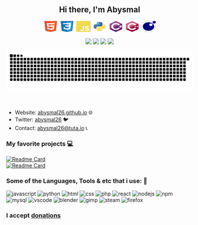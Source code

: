 <h2 align="center">Hi there, I'm Abysmal</h2>
<div style="display: inline_block" align="center">
  <img align="center" alt="html" height="30" width="40" src="https://raw.githubusercontent.com/devicons/devicon/master/icons/html5/html5-original.svg">
  <img align="center" alt="css" height="30" width="40" src="https://raw.githubusercontent.com/devicons/devicon/master/icons/css3/css3-original.svg">
  <img align="center" alt="js" height="30" width="40" src="https://raw.githubusercontent.com/devicons/devicon/master/icons/javascript/javascript-plain.svg">
  <img align="center" alt="python" height="30" width="40" src="https://raw.githubusercontent.com/devicons/devicon/master/icons/python/python-original.svg">
  <img align="center" alt="csharp" height="30" width="40" src="https://raw.githubusercontent.com/devicons/devicon/master/icons/csharp/csharp-original.svg">
  <img align="center" alt="cplusplus" height="30" width="40" src="https://raw.githubusercontent.com/devicons/devicon/master/icons/cplusplus/cplusplus-original.svg">
  <img align="center" alt="lua" height="30" width="40" src="https://raw.githubusercontent.com/devicons/devicon/master/icons/lua/lua-plain.svg">
</div>
  
<br>
 
<div align="center">
  <a href="https://abysmal26.github.io"><img src="https://img.shields.io/badge/website-000000?style=for-the-badge&logo=About.me&logoColor=white"></a>
  <a href="https://ayo.so/abysmal26"><img src="https://img.shields.io/badge/linktree-39E09B?style=for-the-badge&logo=linktree&logoColor=white"></a>
  <a href="https://twitter.com/abysmal26"><img src="https://img.shields.io/badge/Twitter-1DA1F2?style=for-the-badge&logo=twitter&logoColor=white"></a>
  <a href="https://t.me/abysmal26"><img src="https://img.shields.io/badge/Telegram-2CA5E0?style=for-the-badge&logo=telegram&logoColor=white"></a>

  ![Snake animation][snake]
</div>

<br>

* Website: [abysmal26.github.io](https://abysmal26.github.io) 🌐
* Twitter: [abysmal26](https://twitter.com/abysmal26) 🐦
* Contact: [abysmal26@tuta.io](mailto:abysmal25@tuta.io) 📞

### My favorite projects 💻

[![Readme Card](https://github-readme-stats.vercel.app/api/pin/?username=abysmal26&repo=gta3script&theme=material-palenight&hide_border=true)](https://github.com/abysmal26/gta3script)<br>
[![Readme Card](https://github-readme-stats.vercel.app/api/pin/?username=abysmal26&repo=errorpages&theme=material-palenight&hide_border=true)](https://github.com/abysmal26/errorpages)

### Some of the Languages, Tools & etc that i use: 🔧

![javascript](https://img.shields.io/badge/JavaScript-323330?style=for-the-badge&logo=javascript)
![python](https://img.shields.io/badge/Python-3776AB?style=for-the-badge&logo=python&logoColor=white)
![html](https://img.shields.io/badge/HTML5-E34F26?style=for-the-badge&logo=html5&logoColor=white)
![css](https://img.shields.io/badge/CSS3-1572B6?style=for-the-badge&logo=css3)
![php](https://img.shields.io/badge/PHP-777BB4?style=for-the-badge&logo=php&logoColor=white)
![react](https://img.shields.io/badge/React-20232A?style=for-the-badge&logo=react&logoColor=61DAFB)
![nodejs](https://img.shields.io/badge/Node.js-339933?style=for-the-badge&logo=nodedotjs&logoColor=white)
![npm](https://img.shields.io/badge/npm-CB3837?style=for-the-badge&logo=npm)
![mysql](https://img.shields.io/badge/MySQL-005C84?style=for-the-badge&logo=mysql&logoColor=white)
![vscode](https://img.shields.io/badge/Visual_Studio_Code-0078D4?style=for-the-badge&logo=visual%20studio%20code)
![blender](https://img.shields.io/badge/blender-%23F5792A.svg?style=for-the-badge&logo=blender&logoColor=white)
![gimp](https://img.shields.io/badge/gimp-5C5543?style=for-the-badge&logo=gimp)
![steam](https://img.shields.io/badge/Steam-000000?style=for-the-badge&logo=steam)
![firefox](https://img.shields.io/badge/Firefox_Browser-FF7139?style=for-the-badge&logo=Firefox-Browser&logoColor=white)

### I accept [donations](https://kutt.it/AbysmalDonation)

<!--* Isso é atualizado a cada 7 horas -->
[snake]: https://github.com/Abysmal26/Abysmal26/blob/output/github-contribution-grid-snake.svg